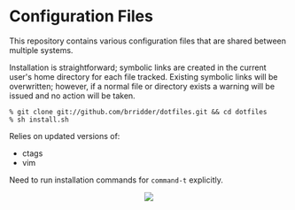 # Configuration Files

This repository contains various configuration files that are shared between
multiple systems.

Installation is straightforward; symbolic links are created in the current
user's home directory for each file tracked. Existing symbolic links will be
overwritten; however, if a normal file or directory exists a warning will be
issued and no action will be taken.

    % git clone git://github.com/brridder/dotfiles.git && cd dotfiles
    % sh install.sh

Relies on updated versions of:
* ctags
* vim

Need to run installation commands for `command-t` explicitly.
<p align="center">
    <img src="https://raw.githubusercontent.com/sstallion/dotfiles/master/emacs.jpg"/>
</p>
